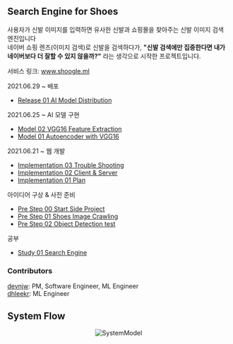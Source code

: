 ## Search Engine for Shoes
사용자가 신발 이미지를 입력하면 유사한 신발과 쇼핑몰을 찾아주는 신발 이미지 검색 엔진입니다<br>
네이버 쇼핑 렌즈(이미지 검색)로 신발을 검색하다가, **"신발 검색에만 집중한다면 내가 네이버보다 더 잘할 수 있지 않을까?"** 라는 생각으로 시작한 프로젝트입니다.<br>

서비스 링크: www.shoogle.ml<br>

2021.06.29 ~ 배포
* [Release 01 AI Model Distribution](https://mapadubak.tistory.com/123)

2021.06.25 ~ AI 모델 구현
* [Model 02 VGG16 Feature Extraction](https://mapadubak.tistory.com/121)
* [Model 01 Autoencoder with VGG16](https://mapadubak.tistory.com/120)

2021.06.21 ~ 웹 개발
* [Implementation 03 Trouble Shooting](https://mapadubak.tistory.com/119)
* [Implementation 02 Client & Server](https://mapadubak.tistory.com/118)
* [Implementation 01 Plan](https://mapadubak.tistory.com/117)

아이디어 구상 & 사전 준비

* [Pre Step 00 Start Side Project](https://mapadubak.tistory.com/109)
* [Pre Step 01 Shoes Image Crawling](https://mapadubak.tistory.com/110)
* [Pre Step 02 Object Detection test](https://mapadubak.tistory.com/113)

공부
* [Study 01 Search Engine](https://mapadubak.tistory.com/116)

### Contributors
[devnjw](https://github.com/devnjw): PM, Software Engineer, ML Engineer<br>
[dhleekr](https://github.com/dhleekr): ML Engineer


## System Flow
<p align="center"><img alt="SystemModel" src="https://user-images.githubusercontent.com/48133047/124337664-bcb2f700-dbde-11eb-8269-184a6276827e.png"></p>
